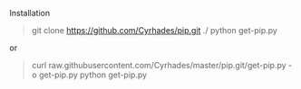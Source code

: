 Installation
> git clone https://github.com/Cyrhades/pip.git ./
> python get-pip.py

or

> curl raw.githubusercontent.com/Cyrhades/master/pip.git/get-pip.py -o get-pip.py
> python get-pip.py
